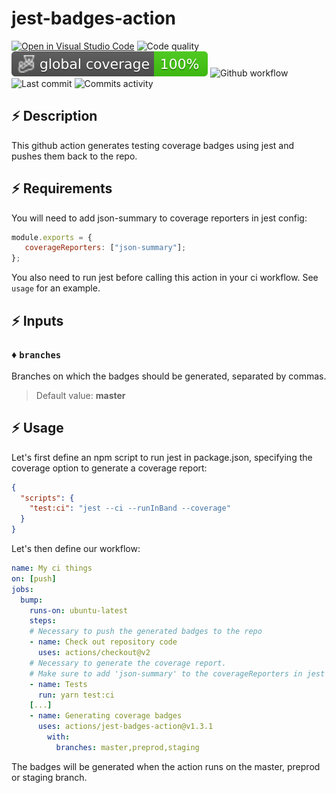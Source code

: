# jest-badges-action

[![Open in Visual Studio Code](https://open.vscode.dev/badges/open-in-vscode.svg)](https://open.vscode.dev/jpb06/jest-badges-action)
![Code quality](https://img.shields.io/codefactor/grade/github/jpb06/jest-badges-action?logo=codefactor)
![Total coverage](./badges/coverage-global%20coverage.svg)
![Github workflow](https://img.shields.io/github/workflow/status/jpb06/jest-badges-action/checks?label=last%20workflow&logo=github-actions)
![Last commit](https://img.shields.io/github/last-commit/jpb06/jest-badges-action?logo=git)
![Commits activity](https://img.shields.io/github/commit-activity/m/jpb06/jest-badges-action?logo=github)

## :zap: Description

This github action generates testing coverage badges using jest and pushes them back to the repo.

## :zap: Requirements

You will need to add json-summary to coverage reporters in jest config:

```javascript
module.exports = {
   coverageReporters: ["json-summary"];
};
```

You also need to run jest before calling this action in your ci workflow. See `usage` for an example.

## :zap: Inputs

### :diamonds: `branches`

Branches on which the badges should be generated, separated by commas.

> Default value: **master**

## :zap: Usage

Let's first define an npm script to run jest in package.json, specifying the coverage option to generate a coverage report:

```json
{
  "scripts": {
    "test:ci": "jest --ci --runInBand --coverage"
  }
}
```

Let's then define our workflow:

```yaml
name: My ci things
on: [push]
jobs:
  bump:
    runs-on: ubuntu-latest
    steps:
    # Necessary to push the generated badges to the repo
    - name: Check out repository code
      uses: actions/checkout@v2
    # Necessary to generate the coverage report.
    # Make sure to add 'json-summary' to the coverageReporters in jest options
    - name: Tests
      run: yarn test:ci
    [...]
    - name: Generating coverage badges
      uses: actions/jest-badges-action@v1.3.1
        with:
          branches: master,preprod,staging

```

The badges will be generated when the action runs on the master, preprod or staging branch.
